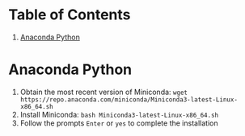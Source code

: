 # Table of Contents
1. [Anaconda Python](#anaconda-python)

# Anaconda Python
1. Obtain the most recent version of Miniconda: `wget https://repo.anaconda.com/miniconda/Miniconda3-latest-Linux-x86_64.sh`
2. Install Miniconda: `bash Miniconda3-latest-Linux-x86_64.sh`
3. Follow the prompts `Enter` or `yes` to complete the installation
